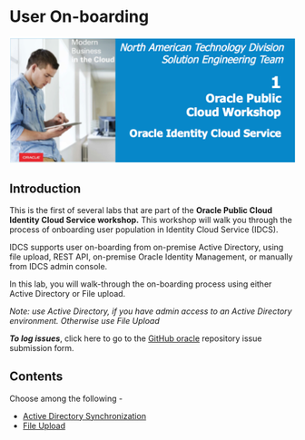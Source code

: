 # User On-boarding

![](images/1/header.png)

## Introduction

This is the first of several labs that are part of the **Oracle Public Cloud Identity Cloud Service workshop.** This workshop will walk you through the process of onboarding user population in Identity Cloud Service (IDCS).

IDCS supports user on-boarding from on-premise Active Directory, using file upload, REST API, on-premise Oracle Identity Management, or manually from IDCS admin console.

In this lab, you will walk-through the on-boarding process using either Active Directory or File upload. 

_Note: use Active Directory, if you have admin access to an Active Directory environment. Otherwise use File Upload_

**_To log issues_**, click here to go to the [GitHub oracle](https://github.com/oracle/learning-library/issues/new) repository issue submission form.

## Contents

Choose among the following - 

- [Active Directory Synchronization](LabGuide1-UO-EDS.md)
- [File Upload](LabGuide1-UO-File.md)

